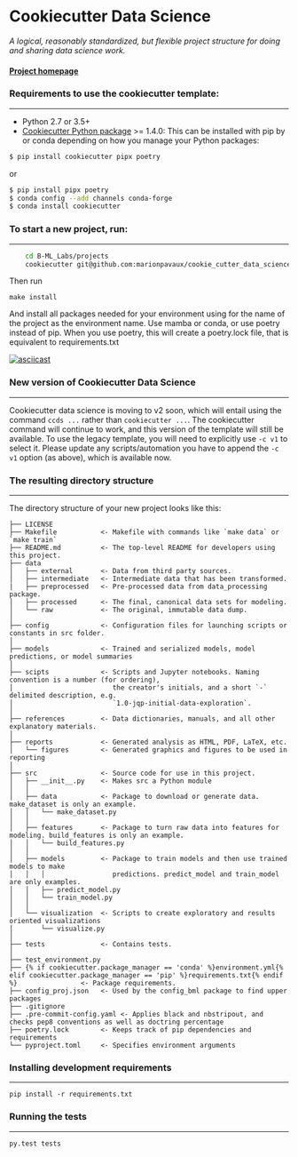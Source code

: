 # Cookiecutter Data Science

_A logical, reasonably standardized, but flexible project structure for doing and sharing data science work._


#### [Project homepage](http://drivendata.github.io/cookiecutter-data-science/)


### Requirements to use the cookiecutter template:
-----------
 - Python 2.7 or 3.5+
 - [Cookiecutter Python package](http://cookiecutter.readthedocs.org/en/latest/installation.html) >= 1.4.0: This can be installed with pip by or conda depending on how you manage your Python packages:

``` bash
$ pip install cookiecutter pipx poetry
```

or

``` bash
$ pip install pipx poetry
$ conda config --add channels conda-forge
$ conda install cookiecutter
```


### To start a new project, run:
------------

``` bash
    cd B-ML_Labs/projects
    cookiecutter git@github.com:marionpavaux/cookie_cutter_data_science_baracoda.git 
```
  
Then run 
    
    make install

And install all packages needed for your environment using for the name of the project as the environment name. Use mamba or conda, or use poetry instead of pip. When you use poetry, this will create a poetry.lock file, that is equivalent to requirements.txt


[![asciicast](https://asciinema.org/a/244658.svg)](https://asciinema.org/a/244658)

### New version of Cookiecutter Data Science
------------
Cookiecutter data science is moving to v2 soon, which will entail using
the command `ccds ...` rather than `cookiecutter ...`. The cookiecutter command
will continue to work, and this version of the template will still be available.
To use the legacy template, you will need to explicitly use `-c v1` to select it.
Please update any scripts/automation you have to append the `-c v1` option (as above),
which is available now.


### The resulting directory structure
------------

The directory structure of your new project looks like this: 

```
├── LICENSE
├── Makefile           <- Makefile with commands like `make data` or `make train`
├── README.md          <- The top-level README for developers using this project.
├── data
│   ├── external       <- Data from third party sources.
│   ├── intermediate   <- Intermediate data that has been transformed.
|   ├── preprocessed   <- Pre-processed data from data_processing package.
│   ├── processed      <- The final, canonical data sets for modeling.
│   └── raw            <- The original, immutable data dump.
│
├── config             <- Configuration files for launching scripts or constants in src folder. 
│
├── models             <- Trained and serialized models, model predictions, or model summaries
│
├── scipts             <- Scripts and Jupyter notebooks. Naming convention is a number (for ordering),
│                         the creator's initials, and a short `-` delimited description, e.g.
│                         `1.0-jqp-initial-data-exploration`.
│
├── references         <- Data dictionaries, manuals, and all other explanatory materials.
│
├── reports            <- Generated analysis as HTML, PDF, LaTeX, etc.
│   └── figures        <- Generated graphics and figures to be used in reporting
│
├── src                <- Source code for use in this project.
│   ├── __init__.py    <- Makes src a Python module
│   │
│   ├── data           <- Package to download or generate data. make_dataset is only an example. 
│   │   └── make_dataset.py
│   │
│   ├── features       <- Package to turn raw data into features for modeling. build_features is only an example.
│   │   └── build_features.py
│   │
│   ├── models         <- Package to train models and then use trained models to make
│   │   │                 predictions. predict_model and train_model are only examples. 
│   │   ├── predict_model.py
│   │   └── train_model.py
│   │
│   └── visualization  <- Scripts to create exploratory and results oriented visualizations
│       └── visualize.py
│ 
├── tests              <- Contains tests. 
│ 
├── test_environment.py
├── {% if cookiecutter.package_manager == 'conda' %}environment.yml{% elif cookiecutter.package_manager == 'pip' %}requirements.txt{% endif %}                <- Package requirements.
├── config_proj.json   <- Used by the config_bml package to find upper packages 
├── .gitignore         
├── .pre-commit-config.yaml <- Applies black and nbstripout, and checks pep8 conventions as well as doctring percentage
├── poetry.lock        <- Keeps track of pip dependencies and requirements
└── pyproject.toml     <- Specifies environment arguments
```

### Installing development requirements
------------

    pip install -r requirements.txt

### Running the tests
------------

    py.test tests
